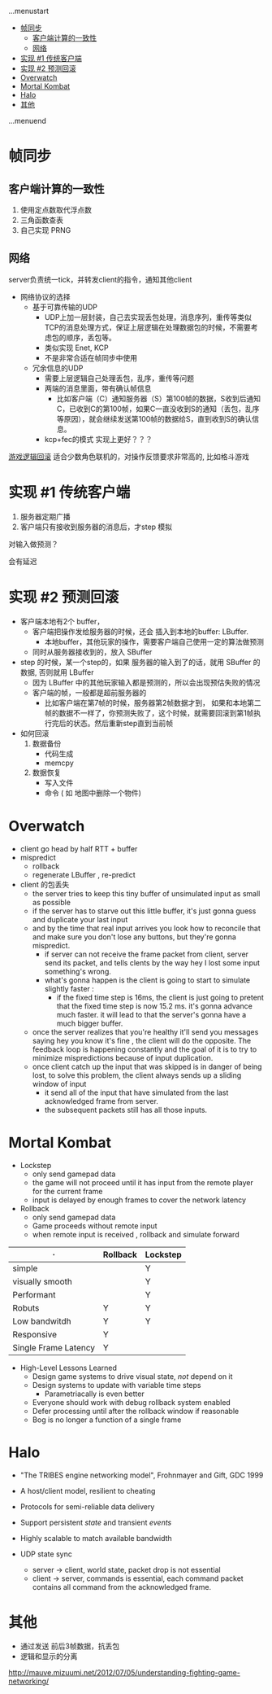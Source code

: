 ...menustart

 - [帧同步](#a9592bd6610be7f901063c580069e497)
     - [客户端计算的一致性](#d262643e7cacb177cde62b3346ad0abd)
     - [网络](#7ddbe15c845fa27a2bab496183042ca6)
 - [实现 #1 传统客户端](#8fb429f2c732df02beed40b4aee2d98a)
 - [实现 #2 预测回滚](#9eafae7566ddfa5de0886c16c02cbd00)
 - [Overwatch](#fcaeeb6e34b4303e99b91206bd325f2b)
 - [Mortal Kombat](#0be50d21cd18f6cf70ec79971504b63b)
 - [Halo](#aa6df57fb6fe377d80b4a257b4a92cba)
 - [其他](#0d98c74797e49d00bcc4c17c9d557a2b)

...menuend


<h2 id="a9592bd6610be7f901063c580069e497"></h2>


# 帧同步

<h2 id="d262643e7cacb177cde62b3346ad0abd"></h2>


##  客户端计算的一致性

1. 使用定点数取代浮点数
2. 三角函数查表
3. 自己实现 PRNG


<h2 id="7ddbe15c845fa27a2bab496183042ca6"></h2>


## 网络

server负责统一tick，并转发client的指令，通知其他client 


- 网络协议的选择
    - 基于可靠传输的UDP
        - UDP上加一层封装，自己去实现丢包处理，消息序列，重传等类似TCP的消息处理方式，保证上层逻辑在处理数据包的时候，不需要考虑包的顺序，丢包等。
        - 类似实现 Enet, KCP
        - 不是非常合适在帧同步中使用
    - 冗余信息的UDP
        - 需要上层逻辑自己处理丢包，乱序，重传等问题
        - 两端的消息里面，带有确认帧信息
            - 比如客户端（C）通知服务器（S）第100帧的数据，S收到后通知C，已收到C的第100帧，如果C一直没收到S的通知（丢包，乱序等原因），就会继续发送第100帧的数据给S，直到收到S的确认信息。
        - kcp+fec的模式 实现上更好？？？


[游戏逻辑回滚](https://zhuanlan.zhihu.com/p/38468615)  适合少数角色联机的，对操作反馈要求非常高的, 比如格斗游戏



<h2 id="8fb429f2c732df02beed40b4aee2d98a"></h2>


# 实现 #1 传统客户端

1. 服务器定期广播
2. 客户端只有接收到服务器的消息后，才step  模拟

对输入做预测？

会有延迟

<h2 id="9eafae7566ddfa5de0886c16c02cbd00"></h2>


# 实现 #2 预测回滚

- 客户端本地有2个 buffer， 
    - 客户端把操作发给服务器的时候，还会 插入到本地的buffer: LBuffer.
        - 本地buffer，其他玩家的操作，需要客户端自己使用一定的算法做预测
    - 同时从服务器接收到的，放入 SBuffer 
- step 的时候，某一个step的，如果 服务器的输入到了的话，就用 SBuffer 的数据, 否则就用 LBuffer 
    - 因为 LBuffer 中的其他玩家输入都是预测的，所以会出现预估失败的情况
    - 客户端的帧，一般都是超前服务器的
        - 比如客户端在第7帧的时候，服务器第2帧数据才到， 如果和本地第二帧的数据不一样了，你预测失败了，这个时候，就需要回滚到第1帧执行完后的状态。然后重新step直到当前帧
- 如何回滚
    1. 数据备份
        - 代码生成
        - memcpy
    2. 数据恢复
        - 写入文件
        - 命令 ( 如 地图中删除一个物件)



<h2 id="fcaeeb6e34b4303e99b91206bd325f2b"></h2>


# Overwatch 

- client go head by half RTT + buffer 
- mispredict
    - rollback
    - regenerate LBuffer , re-predict
- client 的包丢失
    - the server tries to keep this tiny buffer of unsimulated input as small as possible 
    - if the server has to starve out this little buffer, it's just gonna guess and duplicate your last input
    - and by the time that real input arrives you look how to reconcile that and make sure you don't lose any buttons, but they're gonna mispredict. 
        - if server can not receive the frame packet from client,  server send its packet, and tells clents  by the way hey I lost some input something's wrong. 
        - what's gonna happen is the client is going to start to simulate slightly faster :
            - if the fixed time step is 16ms, the client is just going to pretent that the fixed time step is now 15.2 ms. it's gonna advance much faster.  it will lead to that the server's gonna have a much bigger buffer.
    - once the server realizes that you're healthy it'll send you messages saying hey you know it's fine , the client will do the opposite.  The feedback loop is happening constantly and the goal of it is to try to minimize mispredictions because of input duplication. 
    - once client catch up the input that was skipped is in danger of being lost, to solve this problem, the client always sends up a sliding window of input 
        - it send all of the input that have simulated from the last acknowledged frame from server. 
        - the subsequent packets still has all those inputs. 


<h2 id="0be50d21cd18f6cf70ec79971504b63b"></h2>


# Mortal Kombat 

- Lockstep
    - only send gamepad data
    - the game will not proceed until it has input from the remote player for the current frame
    - input is delayed  by enough frames to cover the network latency
- Rollback
    - only send gamepad data
    - Game proceeds without remote input
    - when remote input is received , rollback and simulate forward


 · | Rollback | Lockstep
--- | --- | ---
simple | | Y
visually smooth | | Y
Performant | | Y 
Robuts | Y | Y 
Low bandwitdh | Y | Y
Responsive | Y | 
Single Frame Latency | Y | 

- High-Level Lessons Learned
    - Design game systems to drive visual state, *not* depend on it
    - Design systems to update with variable time steps
        - Parametriacally is even better
    - Everyone should work with debug rollback system enabled
    - Defer processing until after the rollback window if reasonable 
    - Bog is no longer a function of a single frame

<h2 id="aa6df57fb6fe377d80b4a257b4a92cba"></h2>


# Halo

- "The TRIBES engine networking model", Frohnmayer and Gift, GDC 1999
- A host/client model, resilient to cheating
- Protocols for semi-reliable data delivery
- Support persistent *state* and transient *events*
- Highly scalable to match available bandwidth

- UDP state sync
    - server -> client, world state, packet drop is not essential
    - client -> server, commands is essential, each command packet contains all command from the acknowledged frame.


<h2 id="0d98c74797e49d00bcc4c17c9d557a2b"></h2>


# 其他

- 通过发送 前后3帧数据，抗丢包
- 逻辑和显示的分离

http://mauve.mizuumi.net/2012/07/05/understanding-fighting-game-networking/


